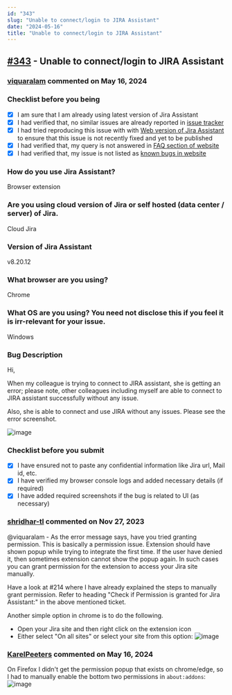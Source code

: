 ```yaml
---
id: "343"
slug: "Unable to connect/login to JIRA Assistant"
date: "2024-05-16"
title: "Unable to connect/login to JIRA Assistant"
---
```



## [#343](https://github.com/shridhar-tl/jira-assistant/issues/343) - Unable to connect/login to JIRA Assistant

### [viquaralam](https://github.com/viquaralam) commented on May 16, 2024

### Checklist before you being

- [X] I am sure that I am already using latest version of Jira Assistant
- [X] I had verified that, no similar issues are already reported in [issue tracker](https://github.com/shridhar-tl/jira-assistant/issues)
- [X] I had tried reproducing this issue with with [Web version of Jira Assistant](https://app.jiraassistant.com) to ensure that this issue is not recently fixed and yet to be published
- [X] I had verified that, my query is not answered in [FAQ section of website](https://www.jiraassistant.com/faq)
- [X] I had verified that, my issue is not listed as [known bugs in website](https://www.jiraassistant.com/version-history)

### How do you use Jira Assistant?

Browser extension

### Are you using cloud version of Jira or self hosted (data center / server) of Jira.

Cloud Jira

### Version of Jira Assistant

v8.20.12

### What browser are you using?

Chrome

### What OS are you using? You need not disclose this if you feel it is irr-relevant for your issue.

Windows

### Bug Description

Hi,

When my colleague is trying to connect to JIRA assistant, she is getting an error; please note, other colleagues including myself are able to connect to JIRA assistant successfully without any issue. 

Also, she is able to connect and use JIRA without any issues. Please see the error screenshot.

![image](https://github.com/shridhar-tl/jira-assistant/assets/23067159/56ae4f82-c92d-4074-929d-353d76c62b05)


### Checklist before you submit

- [X] I have ensured not to paste any confidential information like Jira url, Mail id, etc.
- [X] I have verified my browser console logs and added necessary details (if required)
- [X] I have added required screenshots if the bug is related to UI (as necessary)

### [shridhar-tl](https://github.com/shridhar-tl) commented on Nov 27, 2023

@viquaralam - As the error message says, have you tried granting permission. This is basically a permission issue. Extension should have shown popup while trying to integrate the first time. If the user have denied it, then sometimes extension cannot show the popup again. In such cases you can grant permission for the extension to access your Jira site manually.

Have a look at #214 where I have already explained the steps to manually grant permission. Refer to heading "Check if Permission is granted for Jira Assistant:" in the above mentioned ticket.

Another simple option in chrome is to do the following. 
- Open your Jira site and then right click on the extension icon
- Either select "On all sites" or select your site from this option:
![image](https://github.com/shridhar-tl/jira-assistant/assets/37339683/ba20006b-5463-43c6-ab82-aa8d30ef69b6)


### [KarelPeeters](https://github.com/KarelPeeters) commented on May 16, 2024

On Firefox I didn't get the permission popup that exists on chrome/edge, so I had to manually enable the bottom two permissions in `about:addons`:
![image](https://github.com/shridhar-tl/jira-assistant/assets/7887115/44852f31-96bb-4cc0-99f9-8a337da75a26)

